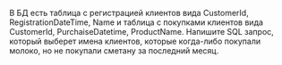 В БД есть таблица с регистрацией клиентов вида CustomerId, RegistrationDateTime, Name и таблица с покупками клиентов вида CustomerId, PurchaiseDatetime, ProductName. 
Напишите SQL запрос, который выберет имена клиентов, которые когда-либо покупали молоко, но не покупали сметану за последний месяц.
